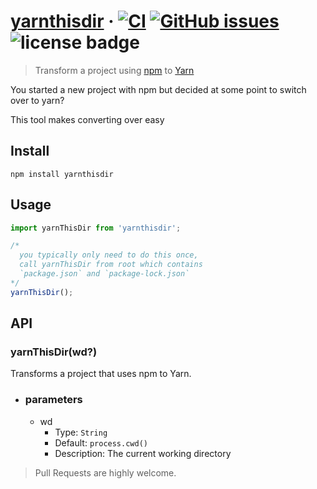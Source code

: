 # [yarnthisdir](https://www.npmjs.com/package/yarnthisdir) &middot; [![CI](https://github.com/Olowotemple/yarnthisdir/actions/workflows/pipeline.yml/badge.svg)](https://github.com/Olowotemple/yarnthisdir/actions/workflows/pipeline.yml) [![GitHub issues](https://img.shields.io/github/issues/Olowotemple/yarnthisdir)](https://github.com/Olowotemple/yarnthisdir/issues) ![license badge](https://img.shields.io/badge/license-MIT-blue)

> Transform a project using [npm](https://docs.npmjs.com) to [Yarn](https://yarnpkg.com)

You started a new project with npm but decided at some point to switch over to yarn?

This tool makes converting over easy

## Install

```terminal
npm install yarnthisdir
```

## Usage

```javascript
import yarnThisDir from 'yarnthisdir';

/* 
  you typically only need to do this once,
  call yarnThisDir from root which contains
  `package.json` and `package-lock.json`
*/
yarnThisDir();
```

## API

### yarnThisDir(wd?)

Transforms a project that uses npm to Yarn.

- ### parameters

  - wd
    - Type: `String`
    - Default: `process.cwd()`
    - Description: The current working directory

> Pull Requests are highly welcome.
